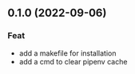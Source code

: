 ## 0.1.0 (2022-09-06)

### Feat

- add a makefile for installation
- add a cmd to clear pipenv cache

